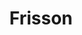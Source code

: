 ---
title: Frisson
crosslinks:
- youtubefactsbot
- videos
- pics
- youtubot
- livven
- xkcd
- BritainsGotTalent
- happycrowds
- space
- MassdropBot
- botwatch
- Art
- wholesomememes
- autotldr
- gifs
- IAmA
- writingprompts
- randomactsofmusic
- nba
- indieheads
---